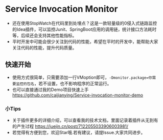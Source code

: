 # Service Invocation Monitor
* 还在使用StopWatch在代码里到处埋点？这是一款轻量级的0侵入式链路监控的Idea插件，可以监控Junit、SpringBoot应用的调用链，统计接口方法耗时等，后续还会支持其他性能指标。
* 平时开发中可能会很少关注到代码的性能，希望在平时的开发中，能帮助大家关注代码的性能，提升代码质量。

## 快速开始
* 使用方式很简单，只需要添加一行VMoption即可，`-Dmonitor.package=你需要监控的包名`，若不设置，也不影响程序的正常运行。
* 也可以直接通过我的Demo项目快速上手 https://github.com/caijianying/Service-invocation-monitor-demo

### 小Tips
* 关于插件更多的详细介绍，可以查看我的技术文档，里面记录着插件从无到有的产生过程 https://juejin.cn/post/7122055033906003981/
* 若觉得有方便到您，欢迎Star哦.若有建议，请提Issue.大家共同进步。
